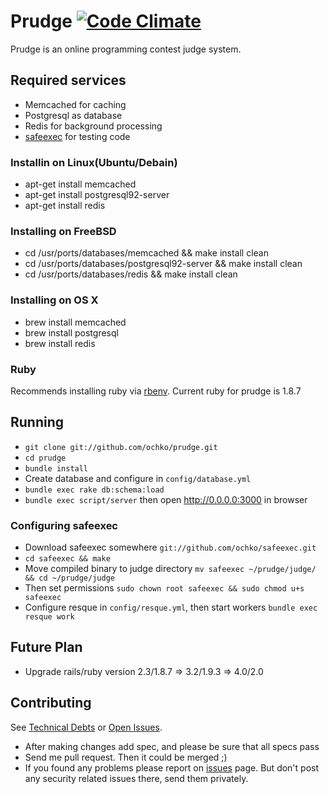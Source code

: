 # Prudge [![Code Climate](https://codeclimate.com/github/ochko/prudge.png)](https://codeclimate.com/github/ochko/prudge)

Prudge is an online programming contest judge system.

## Required services
* Memcached for caching
* Postgresql as database
* Redis for background processing
* [safeexec](https://github.com/ochko/safeexec) for testing code

### Installin on Linux(Ubuntu/Debain)
* apt-get install memcached
* apt-get install postgresql92-server
* apt-get install redis

### Installing on FreeBSD
* cd /usr/ports/databases/memcached && make install clean
* cd /usr/ports/databases/postgresql92-server && make install clean
* cd /usr/ports/databases/redis && make install clean

### Installing on OS X
* brew install memcached
* brew install postgresql
* brew install redis

### Ruby
Recommends installing ruby via [rbenv](https://github.com/sstephenson/rbenv).
Current ruby for prudge is 1.8.7

## Running
* `git clone git://github.com/ochko/prudge.git`
* `cd prudge`
* `bundle install`
* Create database and configure in `config/database.yml`
* `bundle exec rake db:schema:load`
* `bundle exec script/server` then open http://0.0.0.0:3000 in browser

### Configuring safeexec
* Download safeexec somewhere `git://github.com/ochko/safeexec.git`
* `cd safeexec && make`
* Move compiled binary to judge directory `mv safeexec ~/prudge/judge/ && cd ~/prudge/judge`
* Then set permissions `sudo chown root safeexec && sudo chmod u+s safeexec`
* Configure resque in `config/resque.yml`, then start workers `bundle exec resque work`

## Future Plan
* Upgrade rails/ruby version 2.3/1.8.7 => 3.2/1.9.3 => 4.0/2.0


## Contributing
See [Technical Debts](https://github.com/ochko/prudge/blob/master/TechDebt.md) or [Open Issues](https://github.com/ochko/prudge/issues).
* After making changes add spec, and please be sure that all specs pass
* Send me pull request. Then it could be merged ;)
* If you found any problems please report on [issues](https://github.com/ochko/prudge/issues) page. But don't post any security related issues there, send them privately.
